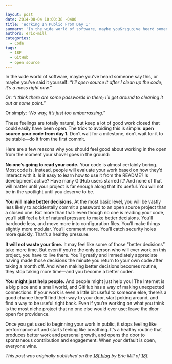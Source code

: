 ```yaml
---

layout: post
date: 2014-08-04 10:00:38 -0400
title: 'Working In Public From Day 1'
summary: 'In the wide world of software, maybe you&rsquo;ve heard someone say this, or maybe you&rsquo;ve said it yourself\: &amp;#8220;I&rsquo;ll open source it after I clean up the code; it&rsquo;s a mess right now.&amp;#8221; Or\: &amp;#8220;I think there are some passwords in there; I&rsquo;ll get around to cleaning it out at some point.&amp;#8221; Or simply\: &amp;#8220;No'
authors: eric-mill
categories:
  - Code
tags:
  - 18F
  - GitHub
  - open source
---
```


In the wide world of software, maybe you’ve heard someone say this, or maybe you’ve said it yourself: _&#8220;I’ll open source it after I clean up the code; it’s a mess right now.&#8221;_

Or: _&#8220;I think there are some passwords in there; I’ll get around to cleaning it out at some point.&#8221;_

Or simply: _&#8220;No way, it’s just too embarrassing.&#8221;_

These feelings are totally natural, but keep a lot of good work closed that could easily have been open. The trick to avoiding this is simple: **open source your code from day 1.** Don’t wait for a milestone, don’t wait for it to be stable—do it from the first commit.

Here are a few reasons why you should feel good about working in the open from the moment your shovel goes in the ground:

**No one’s going to read your code.** Your code is almost certainly boring. Most code is. Instead, people will evaluate your work based on how they’d interact with it. Is it easy to learn how to use it from the README? Is development active? Have many GitHub users starred it? And none of that will matter until your project is far enough along that it’s useful. You will not be in the spotlight until you deserve to be.

**You will make better decisions.** At the most basic level, you will be vastly less likely to accidentally commit a password to an open source project than a closed one. But more than that: even though no one is reading your code, you’ll still feel a bit of natural pressure to make better decisions. You’ll hardcode less, and move more into configuration files. You’ll make things slightly more modular. You’ll comment more. You’ll catch security holes more quickly. That’s a healthy pressure.

**It will not waste your time.** It may feel like some of those “better decisions” take more time. But even if you’re the only person who will ever work on this project, you have to live there. You’ll greatly and immediately appreciate having made those decisions the minute you return to your own code after taking a month off. And when making better decisions becomes routine, they stop taking more time—and you become a better coder.

**You might just help people.** And people might just help you! The Internet is a big place and a small world, and GitHub has a way of making unexpected connections. If your work is even a little bit useful to someone else, there’s a good chance they’ll find their way to your door, start poking around, and find a way to be useful right back. Even if you’re working on what you think is the most niche project that no one else would ever use: leave the door open for providence.

Once you get used to beginning your work in public, it stops feeling like performance art and starts feeling like breathing. It’s a healthy routine that produces better work and personal growth, and opens the door to spontaneous contribution and engagement. When your default is open, everyone wins.

_This post was originally published on the [18f blog](https://18f.gsa.gov/) by Eric Mill of [18f](https://18f.gsa.gov/)._